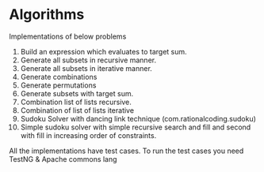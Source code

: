 Algorithms
==========
Implementations of below problems
1. Build an expression which evaluates to target sum.
2. Generate all subsets in recursive manner.
3. Generate all subsets in iterative manner.
4. Generate combinations
5. Generate permutations
6. Generate subsets with target sum.
7. Combination list of lists recursive.
8. Combination of list of lists iterative
9. Sudoku Solver with dancing link technique (com.rationalcoding.sudoku)
10. Simple sudoku solver with simple recursive search and fill and second with fill in increasing order of constraints.
 
All the implementations have test cases. To run the test cases you need TestNG & Apache commons lang
